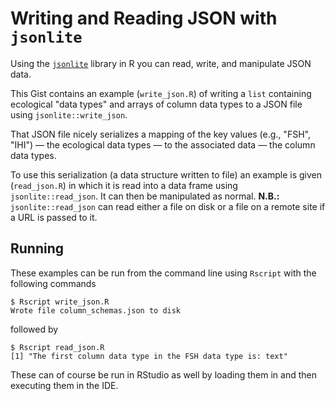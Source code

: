 # Writing and Reading JSON with `jsonlite`

Using the [`jsonlite`](https://github.com/jeroen/jsonlite) library in R you can read, write, and manipulate JSON data.

This Gist contains an example (`write_json.R`) of writing a `list` containing ecological "data types" and arrays of column data types to a JSON file using `jsonlite::write_json`.

That JSON file nicely serializes a mapping of the key values (e.g.,
"FSH", "IHI") &mdash; the ecological data types &mdash; to the associated data &mdash; the column data types.

To use this serialization (a data structure written to file) an example is given (`read_json.R`) in which it is read into a data frame using `jsonlite::read_json`.
It can then be manipulated as normal.
**N.B.:** `jsonlite::read_json` can read either a file on disk or a file on a remote site if a URL is passed to it.

## Running

These examples can be run from the command line using `Rscript` with the following commands

```
$ Rscript write_json.R
Wrote file column_schemas.json to disk
```
followed by

```
$ Rscript read_json.R
[1] "The first column data type in the FSH data type is: text"
```

These can of course be run in RStudio as well by loading them in and then executing them in the IDE.
